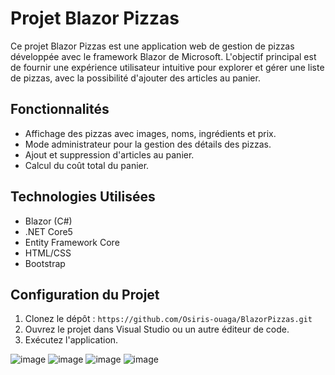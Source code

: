 # Projet Blazor Pizzas

Ce projet Blazor Pizzas est une application web de gestion de pizzas développée avec le framework Blazor de Microsoft. L'objectif principal est de fournir une expérience utilisateur intuitive pour explorer et gérer une liste de pizzas, avec la possibilité d'ajouter des articles au panier.

## Fonctionnalités

- Affichage des pizzas avec images, noms, ingrédients et prix.
- Mode administrateur pour la gestion des détails des pizzas.
- Ajout et suppression d'articles au panier.
- Calcul du coût total du panier.

## Technologies Utilisées

- Blazor (C#)
- .NET Core5
- Entity Framework Core
- HTML/CSS
- Bootstrap

## Configuration du Projet

1. Clonez le dépôt : `https://github.com/Osiris-ouaga/BlazorPizzas.git`
2. Ouvrez le projet dans Visual Studio ou un autre éditeur de code.
3. Exécutez l'application.

![image](https://github.com/Osiris-ouaga/BlazorPizzas/assets/54855716/ce62a01e-342b-42e4-bb8d-ba2210af2ba9)
![image](https://github.com/Osiris-ouaga/BlazorPizzas/assets/54855716/e5a71b73-7ee5-492b-a799-fd9c498e9877)
![image](https://github.com/Osiris-ouaga/BlazorPizzas/assets/54855716/f180cdeb-4791-4ff3-baaa-35e1e7edb41d)
![image](https://github.com/Osiris-ouaga/BlazorPizzas/assets/54855716/2935af0d-ad33-4826-b2ba-e1bc9da6e80c)
